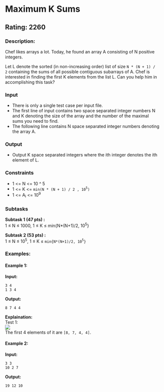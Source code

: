 # Maximum K Sums
## Rating: 2260
### Description:
Chef likes arrays a lot. Today, he found an array A consisting of N positive integers.

Let L denote the sorted (in non-increasing order) list of size `N * (N + 1) / 2` containing the sums of all possible contiguous subarrays of A. Chef is interested in finding the first K elements from the list L. Can you help him in accomplishing this task?
### Input
- There is only a single test case per input file.
- The first line of input contains two space separated integer numbers N and K denoting the size of the array and the number of the maximal sums you need to find.
- The following line contains N space separated integer numbers denoting the array A.
### Output
- Output K space separated integers where the ith integer denotes the ith element of L.
### Constraints
- 1 <= N <= 10 ^ 5
- 1 <= K <= `min(N * (N + 1) / 2 , 10`<sup>`5`</sup>`)`
- 1 <= A<sub>i</sub> <= 10<sup>9</sup>

### Subtasks
**Subtask 1 (47 pts) :**  
1 ≤ N ≤ 1000, 1 ≤ K ≤ min{N*(N+1)/2, 10<sup>5</sup>}

**Subtask 2 (53 pts) :**  
1 ≤ N ≤ 10<sup>5</sup>, 1 ≤ K ≤ `min{N*(N+1)/2, 10`<sup>`5`</sup>`}`

### Examples:
#### Example 1:
**Input:**
```
3 4
1 3 4
```
**Output:**
```
8 7 4 4
```
**Explaination:**  
Test 1:  
<img src="https://s3.amazonaws.com/hr-challenge-images/15909/1461161918-8d79d8843c-B.png"><br>
The first 4 elements of it are `[8, 7, 4, 4]`.

#### Example 2:
**Input:**
```
3 3
10 2 7
```
**Output:**
```
19 12 10
```
